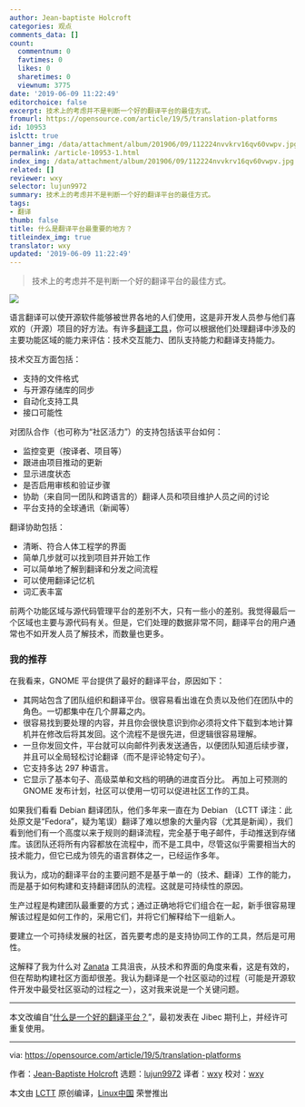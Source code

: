 ```yaml
---
author: Jean-baptiste Holcroft
categories: 观点
comments_data: []
count:
  commentnum: 0
  favtimes: 0
  likes: 0
  sharetimes: 0
  viewnum: 3775
date: '2019-06-09 11:22:49'
editorchoice: false
excerpt: 技术上的考虑并不是判断一个好的翻译平台的最佳方式。
fromurl: https://opensource.com/article/19/5/translation-platforms
id: 10953
islctt: true
banner_img: /data/attachment/album/201906/09/112224nvvkrv16qv60vwpv.jpg
permalink: /article-10953-1.html
index_img: /data/attachment/album/201906/09/112224nvvkrv16qv60vwpv.jpg.thumb.jpg
related: []
reviewer: wxy
selector: lujun9972
summary: 技术上的考虑并不是判断一个好的翻译平台的最佳方式。
tags:
- 翻译
thumb: false
title: 什么是翻译平台最重要的地方？
titleindex_img: true
translator: wxy
updated: '2019-06-09 11:22:49'
---
```



> 
> 技术上的考虑并不是判断一个好的翻译平台的最佳方式。
> 
> 
> 


![](/data/attachment/album/201906/09/112224nvvkrv16qv60vwpv.jpg)


语言翻译可以使开源软件能够被世界各地的人们使用，这是非开发人员参与他们喜欢的（开源）项目的好方法。有许多[翻译工具](https://opensource.com/article/17/6/open-source-localization-tools)，你可以根据他们处理翻译中涉及的主要功能区域的能力来评估：技术交互能力、团队支持能力和翻译支持能力。


技术交互方面包括：


* 支持的文件格式
* 与开源存储库的同步
* 自动化支持工具
* 接口可能性


对团队合作（也可称为“社区活力”）的支持包括该平台如何：


* 监控变更（按译者、项目等）
* 跟进由项目推动的更新
* 显示进度状态
* 是否启用审核和验证步骤
* 协助（来自同一团队和跨语言的）翻译人员和项目维护人员之间的讨论
* 平台支持的全球通讯（新闻等）


翻译协助包括：


* 清晰、符合人体工程学的界面
* 简单几步就可以找到项目并开始工作
* 可以简单地了解到翻译和分发之间流程
* 可以使用翻译记忆机
* 词汇表丰富


前两个功能区域与源代码管理平台的差别不大，只有一些小的差别。我觉得最后一个区域也主要与源代码有关。但是，它们处理的数据非常不同，翻译平台的用户通常也不如开发人员了解技术，而数量也更多。


### 我的推荐


在我看来，GNOME 平台提供了最好的翻译平台，原因如下：


* 其网站包含了团队组织和翻译平台。很容易看出谁在负责以及他们在团队中的角色。一切都集中在几个屏幕之内。
* 很容易找到要处理的内容，并且你会很快意识到你必须将文件下载到本地计算机并在修改后将其发回。这个流程不是很先进，但逻辑很容易理解。
* 一旦你发回文件，平台就可以向邮件列表发送通告，以便团队知道后续步骤，并且可以全局轻松讨论翻译（而不是评论特定句子）。
* 它支持多达 297 种语言。
* 它显示了基本句子、高级菜单和文档的明确的进度百分比。 再加上可预测的 GNOME 发布计划，社区可以使用一切可以促进社区工作的工具。


如果我们看看 Debian 翻译团队，他们多年来一直在为 Debian （LCTT 译注：此处原文是“Fedora”，疑为笔误）翻译了难以想象的大量内容（尤其是新闻），我们看到他们有一个高度以来于规则的翻译流程，完全基于电子邮件，手动推送到存储库。该团队还将所有内容都放在流程中，而不是工具中，尽管这似乎需要相当大的技术能力，但它已成为领先的语言群体之一，已经运作多年。


我认为，成功的翻译平台的主要问题不是基于单一的（技术、翻译）工作的能力，而是基于如何构建和支持翻译团队的流程。这就是可持续性的原因。


生产过程是构建团队最重要的方式；通过正确地将它们组合在一起，新手很容易理解该过程是如何工作的，采用它们，并将它们解释给下一组新人。


要建立一个可持续发展的社区，首先要考虑的是支持协同工作的工具，然后是可用性。


这解释了我为什么对 [Zanata](http://zanata.org/) 工具沮丧，从技术和界面的角度来看，这是有效的，但在帮助构建社区方面却很差。我认为翻译是一个社区驱动的过程（可能是开源软件开发中最受社区驱动的过程之一），这对我来说是一个关键问题。




---


本文改编自“[什么是一个好的翻译平台？](https://jibecfed.fedorapeople.org/blog-hugo/en/2016/09/whats-a-good-translation-platform/)”，最初发表在 Jibec 期刊上，并经许可重复使用。




---


via: <https://opensource.com/article/19/5/translation-platforms>


作者：[Jean-Baptiste Holcroft](https://opensource.com/users/jibec/users/annegentle/users/bcotton) 选题：[lujun9972](https://github.com/lujun9972) 译者：[wxy](https://github.com/wxy) 校对：[wxy](https://github.com/wxy)


本文由 [LCTT](https://github.com/LCTT/TranslateProject) 原创编译，[Linux中国](https://linux.cn/) 荣誉推出